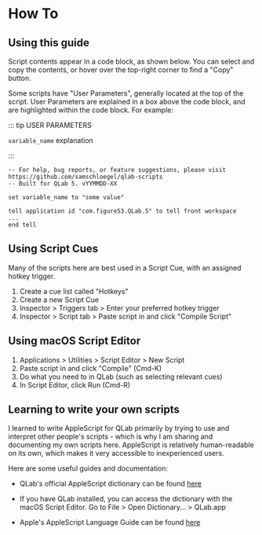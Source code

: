 # How To

## Using this guide

Script contents appear in a code block, as shown below. You can select and copy the contents, or hover over the top-right corner to find a "Copy" button.

Some scripts have "User Parameters", generally located at the top of the script. User Parameters are explained in a box above the code block, and are highlighted within the code block. For example:

::: tip USER PARAMETERS

`variable_name` explanation

:::

```applescript{4}
-- For help, bug reports, or feature suggestions, please visit https://github.com/samschloegel/qlab-scripts
-- Built for QLab 5. vYYMMDD-XX

set variable_name to "some value"

tell application id "com.figure53.QLab.5" to tell front workspace
...
end tell
```

## Using Script Cues

Many of the scripts here are best used in a Script Cue, with an assigned hotkey trigger.

1. Create a cue list called "Hotkeys"
1. Create a new Script Cue
1. Inspector > Triggers tab > Enter your preferred hotkey trigger
1. Inspector > Script tab > Paste script in and click "Compile Script"

## Using macOS Script Editor

1. Applications > Utilities > Script Editor > New Script
1. Paste script in and click "Compile" (Cmd-K)
1. Do what you need to in QLab (such as selecting relevant cues)
1. In Script Editor, click Run (Cmd-R)

## Learning to write your own scripts

I learned to write AppleScript for QLab primarily by trying to use and interpret other people's scripts - which is why I am sharing and documenting my own scripts here. AppleScript is relatively human-readable on its own, which makes it very accessible to inexperienced users.

Here are some useful guides and documentation:

- QLab's official AppleScript dictionary can be found [here](https://qlab.app/docs/v5/scripting/applescript-dictionary-v5/)

- If you have QLab installed, you can access the dictionary with the macOS Script Editor. Go to File > Open Dictionary... > QLab.app

- Apple's AppleScript Language Guide can be found [here](https://developer.apple.com/library/archive/documentation/AppleScript/Conceptual/AppleScriptLangGuide/introduction/ASLR_intro.html)
